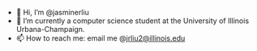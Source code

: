 - 👋 Hi, I’m @jasminerliu
- 🌱 I’m currently a computer science student at the University of Illinois Urbana-Champaign.
- 📫 How to reach me: email me @jrliu2@illinois.edu

